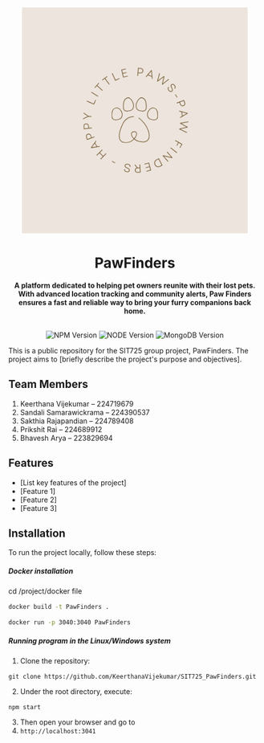 <div align="center">
  <a href="https://tridiamond.tech" target="_blank" rel="noopener noreferrer">
    <img width="450" alt="PawFinders Logo" src="/public/src/logo.png">
  </a>
  <br/>
  <h1> <b> PawFinders </b></h1>
  <strong>A platform dedicated to helping pet owners reunite with their lost pets. With advanced location tracking and community alerts, Paw Finders ensures a fast and reliable way to bring your furry companions back home.</strong>
</div>

<br/>

<p align="center">
  <img alt="NPM Version" src="https://img.shields.io/badge/npm-10.1.0-red">
  <img alt="NODE Version" src="https://img.shields.io/badge/NodeJS-20.9.0-red">
  <img alt="MongoDB Version" src="https://img.shields.io/badge/MongoDB-7.0.0-green">
</p>


This is a public repository for the SIT725 group project, PawFinders. The project aims to [briefly describe the project's purpose and objectives].

## Team Members

1. Keerthana Vijekumar – 224719679
2. Sandali Samarawickrama – 224390537
3. Sakthia Rajapandian – 224789408
4. Prikshit Rai – 224689912
5. Bhavesh Arya – 223829694

## Features

- [List key features of the project]
- [Feature 1]
- [Feature 2]
- [Feature 3]

## Installation

To run the project locally, follow these steps:


##### Docker installation

cd /project/docker file 
``` bash
docker build -t PawFinders .
```

``` bash
docker run -p 3040:3040 PawFinders
```

##### Running program in the Linux/Windows system

01. Clone the repository:

   ```
   git clone https://github.com/KeerthanaVijekumar/SIT725_PawFinders.git
   ```
02. Under the root directory, execute: 
```
npm start
```

03. Then open your browser and go to 
4. ```http://localhost:3041```


